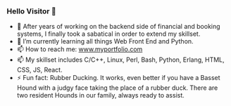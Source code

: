 ### Hello Visitor 👋


- 🔭 After years of working on the backend side of financial and booking systems, I finally took a sabatical in order to extend my skillset. 
- 🌱 I’m currently learning all things Web Front End and Python.
- 📫 How to reach me: www.myportfolio.com
- 📫 My skillset includes C/C++, Linux, Perl, Bash, Python, Erlang, HTML, CSS, JS, React.
- ⚡ Fun fact: Rubber Ducking. It works, even better if you have a Basset Hound with a judgy face taking the place of a rubber duck.
    There are two resident Hounds in our family, always ready to assist.

